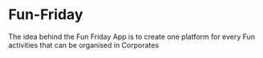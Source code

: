 # Fun-Friday
The idea behind the Fun Friday App is to create  one platform for every Fun activities that can be organised in Corporates 

